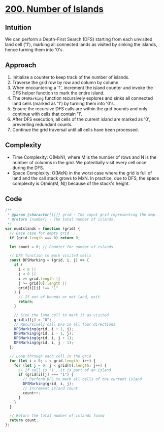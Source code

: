 # [200. Number of Islands](https://leetcode.com/problems/number-of-islands/description/)

## Intuition

We can perform a Depth-First Search (DFS) starting from each unvisited land cell ('1'), marking all connected lands as visited by sinking the islands, hence turning them into '0's.

## Approach

1.  Initialize a counter to keep track of the number of islands.
2.  Traverse the grid row by row and column by column.
3.  When encountering a '1', increment the island counter and invoke the DFS helper function to mark the entire island.
4.  The `DFSMarking` function recursively explores and sinks all connected land cells (marked as '1') by turning them into '0's.
5.  Ensure the recursive DFS calls are within the grid bounds and only continue with cells that contain '1'.
6.  After DFS execution, all cells of the current island are marked as '0', preventing redundant counts.
7.  Continue the grid traversal until all cells have been processed.


## Complexity

- Time Complexity: O(MxN), where M is the number of rows and N is the number of columns in the grid. We potentially visit every cell once during the DFS.
- Space Complexity: O(MxN) in the worst case where the grid is full of land and the call stack grows to MxN. In practice, due to DFS, the space complexity is O(min(M, N)) because of the stack's height.

## Code

```javascript
/**
 * @param {character[][]} grid - The input grid representing the map.
 * @return {number} - The total number of islands.
 */
var numIslands = function (grid) {
  // Base case for empty grid
  if (grid.length === 0) return 0;

  let count = 0; // Counter for number of islands

  // DFS function to mark visited cells
  const DFSMarking = (grid, i, j) => {
    if (
      i < 0 ||
      j < 0 ||
      i >= grid.length ||
      j >= grid[0].length ||
      grid[i][j] !== "1"
    ) {
      // If out of bounds or not land, exit
      return;
    }

    // Sink the land cell to mark it as visited
    grid[i][j] = "0";
    // Recursively call DFS in all four directions
    DFSMarking(grid, i + 1, j);
    DFSMarking(grid, i - 1, j);
    DFSMarking(grid, i, j + 1);
    DFSMarking(grid, i, j - 1);
  };

  // Loop through each cell in the grid
  for (let i = 0; i < grid.length; i++) {
    for (let j = 0; j < grid[0].length; j++) {
      // If cell is '1', it is part of an island
      if (grid[i][j] === "1") {
        // Perform DFS to mark all cells of the current island
        DFSMarking(grid, i, j);
        // Increment island count
        count++;
      }
    }
  }

  // Return the total number of islands found
  return count;
};
```
